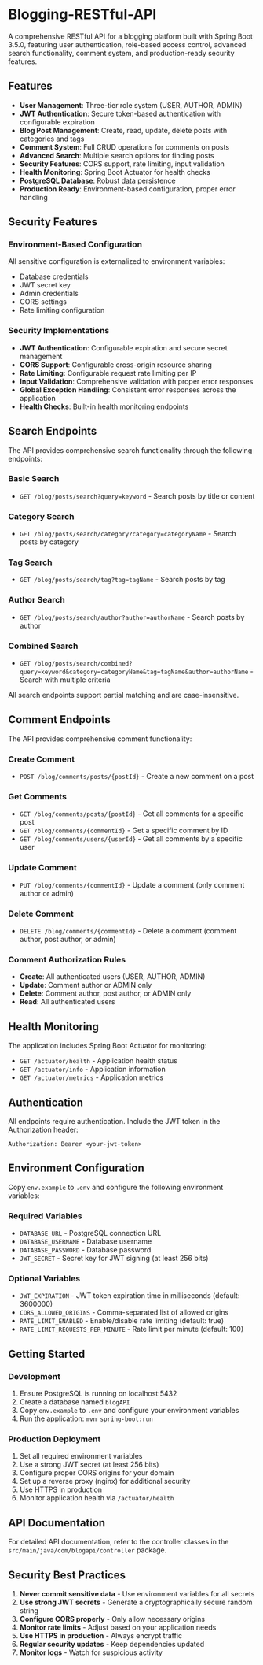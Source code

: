 # Blogging-RESTful-API

A comprehensive RESTful API for a blogging platform built with Spring Boot 3.5.0, featuring user authentication, role-based access control, advanced search functionality, comment system, and production-ready security features.

## Features

- **User Management**: Three-tier role system (USER, AUTHOR, ADMIN)
- **JWT Authentication**: Secure token-based authentication with configurable expiration
- **Blog Post Management**: Create, read, update, delete posts with categories and tags
- **Comment System**: Full CRUD operations for comments on posts
- **Advanced Search**: Multiple search options for finding posts
- **Security Features**: CORS support, rate limiting, input validation
- **Health Monitoring**: Spring Boot Actuator for health checks
- **PostgreSQL Database**: Robust data persistence
- **Production Ready**: Environment-based configuration, proper error handling

## Security Features

### Environment-Based Configuration
All sensitive configuration is externalized to environment variables:
- Database credentials
- JWT secret key
- Admin credentials
- CORS settings
- Rate limiting configuration

### Security Implementations
- **JWT Authentication**: Configurable expiration and secure secret management
- **CORS Support**: Configurable cross-origin resource sharing
- **Rate Limiting**: Configurable request rate limiting per IP
- **Input Validation**: Comprehensive validation with proper error responses
- **Global Exception Handling**: Consistent error responses across the application
- **Health Checks**: Built-in health monitoring endpoints

## Search Endpoints

The API provides comprehensive search functionality through the following endpoints:

### Basic Search
- `GET /blog/posts/search?query=keyword` - Search posts by title or content

### Category Search
- `GET /blog/posts/search/category?category=categoryName` - Search posts by category

### Tag Search
- `GET /blog/posts/search/tag?tag=tagName` - Search posts by tag

### Author Search
- `GET /blog/posts/search/author?author=authorName` - Search posts by author

### Combined Search
- `GET /blog/posts/search/combined?query=keyword&category=categoryName&tag=tagName&author=authorName` - Search with multiple criteria

All search endpoints support partial matching and are case-insensitive.

## Comment Endpoints

The API provides comprehensive comment functionality:

### Create Comment
- `POST /blog/comments/posts/{postId}` - Create a new comment on a post

### Get Comments
- `GET /blog/comments/posts/{postId}` - Get all comments for a specific post
- `GET /blog/comments/{commentId}` - Get a specific comment by ID
- `GET /blog/comments/users/{userId}` - Get all comments by a specific user

### Update Comment
- `PUT /blog/comments/{commentId}` - Update a comment (only comment author or admin)

### Delete Comment
- `DELETE /blog/comments/{commentId}` - Delete a comment (comment author, post author, or admin)

### Comment Authorization Rules
- **Create**: All authenticated users (USER, AUTHOR, ADMIN)
- **Update**: Comment author or ADMIN only
- **Delete**: Comment author, post author, or ADMIN only
- **Read**: All authenticated users

## Health Monitoring

The application includes Spring Boot Actuator for monitoring:
- `GET /actuator/health` - Application health status
- `GET /actuator/info` - Application information
- `GET /actuator/metrics` - Application metrics

## Authentication

All endpoints require authentication. Include the JWT token in the Authorization header:
```
Authorization: Bearer <your-jwt-token>
```

## Environment Configuration

Copy `env.example` to `.env` and configure the following environment variables:

### Required Variables
- `DATABASE_URL` - PostgreSQL connection URL
- `DATABASE_USERNAME` - Database username
- `DATABASE_PASSWORD` - Database password
- `JWT_SECRET` - Secret key for JWT signing (at least 256 bits)

### Optional Variables
- `JWT_EXPIRATION` - JWT token expiration time in milliseconds (default: 3600000)
- `CORS_ALLOWED_ORIGINS` - Comma-separated list of allowed origins
- `RATE_LIMIT_ENABLED` - Enable/disable rate limiting (default: true)
- `RATE_LIMIT_REQUESTS_PER_MINUTE` - Rate limit per minute (default: 100)

## Getting Started

### Development
1. Ensure PostgreSQL is running on localhost:5432
2. Create a database named `blogAPI`
3. Copy `env.example` to `.env` and configure your environment variables
4. Run the application: `mvn spring-boot:run`

### Production Deployment
1. Set all required environment variables
2. Use a strong JWT secret (at least 256 bits)
3. Configure proper CORS origins for your domain
4. Set up a reverse proxy (nginx) for additional security
5. Use HTTPS in production
6. Monitor application health via `/actuator/health`

## API Documentation

For detailed API documentation, refer to the controller classes in the `src/main/java/com/blogapi/controller` package.

## Security Best Practices

1. **Never commit sensitive data** - Use environment variables for all secrets
2. **Use strong JWT secrets** - Generate a cryptographically secure random string
3. **Configure CORS properly** - Only allow necessary origins
4. **Monitor rate limits** - Adjust based on your application needs
5. **Use HTTPS in production** - Always encrypt traffic
6. **Regular security updates** - Keep dependencies updated
7. **Monitor logs** - Watch for suspicious activity
